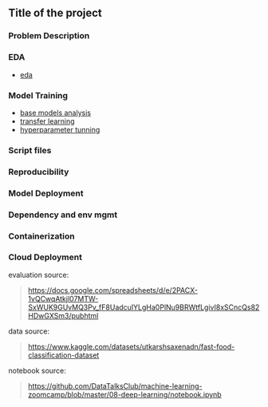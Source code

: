 ## Title of the project

### Problem Description
### EDA
- [eda](jupyter-files/eda.ipynb)
### Model Training
- [base models analysis](jupyter-files/base-models-analysis.ipynb)
- [transfer learning](jupyter-files/transfer-learning.ipynb)
- [hyperparameter tunning](jupyter-files/hyperparameter-tunning.ipynb)
### Script files
### Reproducibility
### Model Deployment
### Dependency and env mgmt
### Containerization
### Cloud Deployment

evaluation source:
> https://docs.google.com/spreadsheets/d/e/2PACX-1vQCwqAtkjl07MTW-SxWUK9GUvMQ3Pv_fF8UadcuIYLgHa0PlNu9BRWtfLgivI8xSCncQs82HDwGXSm3/pubhtml


data source:
> https://www.kaggle.com/datasets/utkarshsaxenadn/fast-food-classification-dataset

notebook source: 
> https://github.com/DataTalksClub/machine-learning-zoomcamp/blob/master/08-deep-learning/notebook.ipynb